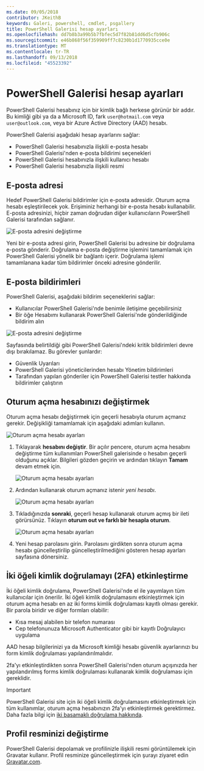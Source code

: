 ```yaml
---
ms.date: 09/05/2018
contributor: JKeithB
keywords: Galeri, powershell, cmdlet, psgallery
title: PowerShell Galerisi hesap ayarları
ms.openlocfilehash: dd7b8b3a99b5b7fbfec5d7f82b81dd6d5cfb906c
ms.sourcegitcommit: e46b868f56f359909ff7c8230b1d1770935cce0e
ms.translationtype: MT
ms.contentlocale: tr-TR
ms.lasthandoff: 09/13/2018
ms.locfileid: "45523392"
---
```

# <a name="powershell-gallery-account-settings"></a>PowerShell Galerisi hesap ayarları

PowerShell Galerisi hesabınız için bir kimlik bağlı herkese görünür bir addır. Bu kimliği gibi ya da a Microsoft ID, fark `user@hotmail.com` veya `user@outlook.com`, veya bir Azure Active Directory (AAD) hesabı.

PowerShell Galerisi aşağıdaki hesap ayarlarını sağlar:

- PowerShell Galerisi hesabınızla ilişkili e-posta hesabı
- PowerShell Galerisi'nden e-posta bildirimi seçenekleri
- PowerShell Galerisi hesabınızla ilişkili kullanıcı hesabı
- PowerShell Galerisi hesabınızla ilişkili resmi

## <a name="email-address"></a>E-posta adresi

Hedef PowerShell Galerisi bildirimler için e-posta adresidir. Oturum açma hesabı eşleştirilecek yok. Erişiminiz herhangi bir e-posta hesabı kullanabilir. E-posta adresinizi, hiçbir zaman doğrudan diğer kullanıcıların PowerShell Galerisi tarafından sağlanır.

![E-posta adresini değiştirme](../../Images/PSGallery_AcccountEmailAddress.png)

Yeni bir e-posta adresi girin, PowerShell Galerisi bu adresine bir doğrulama e-posta gönderir. Doğrulama e-posta değiştirme işlemini tamamlamak için PowerShell Galerisi yönelik bir bağlantı içerir. Doğrulama işlemi tamamlanana kadar tüm bildirimler önceki adresine gönderilir.

## <a name="email-notifications"></a>E-posta bildirimleri

PowerShell Galerisi, aşağıdaki bildirim seçeneklerini sağlar:

- Kullanıcılar PowerShell Galerisi'nde benimle iletişime geçebilirsiniz
- Bir öğe Hesabımı kullanarak PowerShell Galerisi'nde gönderildiğinde bildirim alın

![E-posta adresini değiştirme](../../Images/PSGallery_AccountEmailOptions.png)

Sayfasında belirtildiği gibi PowerShell Galerisi'ndeki kritik bildirimleri devre dışı bırakılamaz.
Bu görevler şunlardır:

- Güvenlik Uyarıları
- PowerShell Galerisi yöneticilerinden hesabı Yönetim bildirimleri
- Tarafından yapılan gönderiler için PowerShell Galerisi testler hakkında bildirimler çalıştırın

## <a name="change-your-login-account"></a>Oturum açma hesabınızı değiştirmek

Oturum açma hesabı değiştirmek için geçerli hesabıyla oturum açmanız gerekir. Değişikliği tamamlamak için aşağıdaki adımları kullanın.

![Oturum açma hesabı ayarları](../../Images/PSGallery_LoginAccountSettings.png)

1. Tıklayarak **hesabını değiştir**. Bir açılır pencere, oturum açma hesabını değiştirme tüm kullanımları PowerShell galerisinde o hesabın geçerli olduğunu açıklar. Bilgileri gözden geçirin ve ardından tıklayın **Tamam** devam etmek için.

   ![Oturum açma hesabı ayarları](../../Images/PSGallery_LoginAccountChange-1.png)

2. Ardından kullanarak oturum açmanız istenir _yeni hesabı_.

   ![Oturum açma hesabı ayarları](../../Images/PSGallery_LoginAccountChange-2.png)

3. Tıkladığınızda **sonraki**, geçerli hesap kullanarak oturum açmış bir ileti görürsünüz.
   Tıklayın **oturum out ve farklı bir hesapla oturum**.

   ![Oturum açma hesabı ayarları](../../Images/PSGallery_LoginAccountChange-3.png)

4. Yeni hesap parolasını girin. Parolasını girdikten sonra oturum açma hesabı güncelleştirilip güncelleştirilmediğini gösteren hesap ayarları sayfasına dönersiniz.


## <a name="enable-two-factor-authentication-2fa"></a>İki öğeli kimlik doğrulamayı (2FA) etkinleştirme

İki öğeli kimlik doğrulama, PowerShell Galerisi'nde el ile yayımlayın tüm kullanıcılar için önerilir. İki öğeli kimlik doğrulamasını etkinleştirmek için oturum açma hesabı en az iki forms kimlik doğrulaması kayıtlı olması gerekir. Bir parola biridir ve diğer formları olabilir:

- Kısa mesaj alabilen bir telefon numarası
- Cep telefonunuza Microsoft Authenticator gibi bir kayıtlı Doğrulayıcı uygulama

AAD hesap bilgilerinizi ya da Microsoft kimliği hesabı güvenlik ayarlarınızı bu form kimlik doğrulaması yapılandırılmalıdır.

2fa'yı etkinleştirdikten sonra PowerShell Galerisi'nden oturum açışınızda her yapılandırılmış forms kimlik doğrulaması kullanarak kimlik doğrulaması için gereklidir.

> [!IMPORTANT]
> PowerShell Galerisi site için iki öğeli kimlik doğrulamasını etkinleştirmek için tüm kullanımlar, oturum açma hesabınızın 2fa'yı etkinleştirmek gerektirmez. Daha fazla bilgi için [iki basamaklı doğrulama hakkında](https://support.microsoft.com/help/12408/microsoft-account-about-two-step-verification).

## <a name="change-your-profile-picture"></a>Profil resminizi değiştirme

PowerShell Galerisi depolamak ve profilinizle ilişkili resmi görüntülemek için Gravatar kullanır. Profil resminize güncelleştirmek için şurayı ziyaret edin [Gravatar.com](http://www.gravatar.com/).
